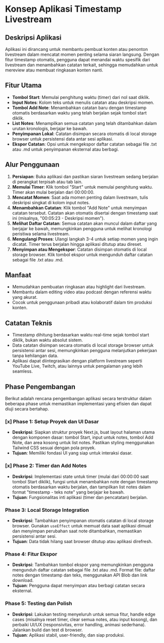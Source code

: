 # Konsep Aplikasi Timestamp Livestream

## Deskripsi Aplikasi
Aplikasi ini dirancang untuk membantu pembuat konten atau penonton livestream dalam mencatat momen penting selama siaran langsung. Dengan fitur timestamp otomatis, pengguna dapat menandai waktu spesifik dari livestream dan menambahkan catatan terkait, sehingga memudahkan untuk mereview atau membuat ringkasan konten nanti.

## Fitur Utama
- **Tombol Start**: Memulai penghitung waktu (timer) dari nol saat diklik.
- **Input Notes**: Kolom teks untuk menulis catatan atau deskripsi momen.
- **Tombol Add Note**: Menambahkan catatan baru dengan timestamp otomatis berdasarkan waktu yang telah berjalan sejak tombol start diklik.
- **List Notes**: Menampilkan semua catatan yang telah ditambahkan dalam urutan kronologis, berjajar ke bawah.
- **Penyimpanan Lokal**: Catatan disimpan secara otomatis di local storage browser untuk persistensi data antar sesi aplikasi.
- **Ekspor Catatan**: Opsi untuk mengekspor daftar catatan sebagai file .txt atau .md untuk penyimpanan eksternal atau berbagi.

## Alur Penggunaan
1. **Persiapan**: Buka aplikasi dan pastikan siaran livestream sedang berjalan di perangkat terpisah atau tab lain.
2. **Memulai Timer**: Klik tombol "Start" untuk memulai penghitung waktu. Timer akan mulai berjalan dari 00:00:00.
3. **Mencatat Momen**: Saat ada momen penting dalam livestream, tulis deskripsi singkat di kolom input notes.
4. **Menambahkan Catatan**: Klik tombol "Add Note" untuk menyimpan catatan tersebut. Catatan akan otomatis disertai dengan timestamp saat ini (misalnya, "00:05:23 - Deskripsi momen").
5. **Melihat Daftar Catatan**: Semua catatan akan muncul dalam daftar yang berjajar ke bawah, memungkinkan pengguna untuk melihat kronologi peristiwa selama livestream.
6. **Mengulangi Proses**: Ulangi langkah 3-4 untuk setiap momen yang ingin dicatat. Timer terus berjalan hingga aplikasi ditutup atau direset.
7. **Menyimpan atau Mengekspor**: Catatan disimpan otomatis di local storage browser. Klik tombol ekspor untuk mengunduh daftar catatan sebagai file .txt atau .md.

## Manfaat
- Memudahkan pembuatan ringkasan atau highlight dari livestream.
- Membantu dalam editing video atau podcast dengan referensi waktu yang akurat.
- Cocok untuk penggunaan pribadi atau kolaboratif dalam tim produksi konten.

## Catatan Teknis
- Timestamp dihitung berdasarkan waktu real-time sejak tombol start diklik, bukan waktu absolut sistem.
- Data catatan disimpan secara otomatis di local storage browser untuk persistensi antar sesi, memungkinkan pengguna melanjutkan pekerjaan tanpa kehilangan data.
- Aplikasi dapat diintegrasikan dengan platform livestream seperti YouTube Live, Twitch, atau lainnya untuk pengalaman yang lebih seamless.

## Phase Pengembangan
Berikut adalah rencana pengembangan aplikasi secara terstruktur dalam beberapa phase untuk memastikan implementasi yang efisien dan dapat diuji secara bertahap.

### [x] Phase 1: Setup Proyek dan UI Dasar
- **Deskripsi**: Siapkan struktur proyek Next.js, buat layout halaman utama dengan komponen dasar: tombol Start, input untuk notes, tombol Add Note, dan area kosong untuk list notes. Pastikan styling menggunakan Tailwind CSS sesuai dengan pola proyek.
- **Tujuan**: Memiliki fondasi UI yang siap untuk interaksi dasar.

### [x] Phase 2: Timer dan Add Notes
- **Deskripsi**: Implementasi state untuk timer (mulai dari 00:00:00 saat tombol Start diklik), fungsi untuk menambahkan note dengan timestamp otomatis berdasarkan waktu berjalan, dan tampilkan list notes dalam format "timestamp - teks note" yang berjajar ke bawah.
- **Tujuan**: Fungsionalitas inti aplikasi (timer dan pencatatan) berjalan.

### Phase 3: Local Storage Integration
- **Deskripsi**: Tambahkan penyimpanan otomatis catatan di local storage browser. Gunakan `useEffect` untuk memuat data saat aplikasi dimuat dan menyimpan perubahan saat note ditambahkan, memastikan persistensi antar sesi.
- **Tujuan**: Data tidak hilang saat browser ditutup atau aplikasi direfresh.

### Phase 4: Fitur Ekspor
- **Deskripsi**: Tambahkan tombol ekspor yang memungkinkan pengguna mengunduh daftar catatan sebagai file .txt atau .md. Format file: daftar notes dengan timestamp dan teks, menggunakan API Blob dan link download.
- **Tujuan**: Pengguna dapat menyimpan atau berbagi catatan secara eksternal.

### Phase 5: Testing dan Polish
- **Deskripsi**: Lakukan testing menyeluruh untuk semua fitur, handle edge cases (misalnya reset timer, clear semua notes, atau input kosong), dan perbaiki UI/UX (responsivitas, error handling, animasi sederhana). Jalankan build dan test di browser.
- **Tujuan**: Aplikasi stabil, user-friendly, dan siap produksi.